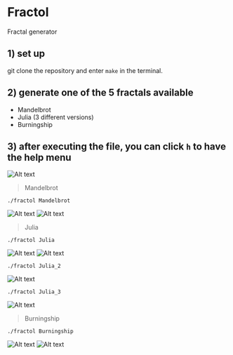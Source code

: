 # Fractol
Fractal generator

## 1) set up
git clone the repository and enter `make` in the terminal.

## 2) generate one of the 5 fractals available

- Mandelbrot
- Julia (3 different versions)
- Burningship

## 3) after executing the file, you can click `h` to have the help menu

<img src="/img-fractales/menu.png" alt="Alt text" title="Optional title">

>Mandelbrot

`./fractol Mandelbrot`

<img src="/img-fractales/mandelbrot_1.png" alt="Alt text" title="Optional title">
<img src="/img-fractales/mandelbrot_2.png" alt="Alt text" title="Optional title">

>Julia

`./fractol Julia`

<img src="/img-fractales/julia2.png" alt="Alt text" title="Optional title">
<img src="/img-fractales/julia3.png" alt="Alt text" title="Optional title">

`./fractol Julia_2`

<img src="/img-fractales/julia1.png" alt="Alt text" title="Optional title">

`./fractol Julia_3`

<img src="/img-fractales/julia_2.png" alt="Alt text" title="Optional title">

>Burningship

`./fractol Burningship`

<img src="/img-fractales/burningship1.png" alt="Alt text" title="Optional title">
<img src="/img-fractales/burningship2.png" alt="Alt text" title="Optional title">


